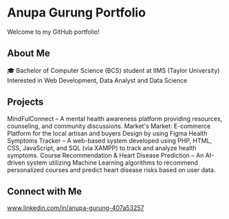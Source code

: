 # Anupa Gurung Portfolio
Welcome to my GitHub portfolio! 

## About Me
🎓 Bachelor of Computer Science (BCS) student at IIMS (Taylor University) 
  Interested in Web Development, Data Analyst and Data Science

## Projects
MindFulConnect – A mental health awareness platform providing resources, counseling, and community discussions.
Market's Market: E-commerce Platform for the local artisan and buyers Design by using Figma
Health Symptoms Tracker – A web-based system developed using PHP, HTML, CSS, JavaScript, and SQL (via XAMPP) to track and analyze health symptoms.
Course Recommendation & Heart Disease Prediction – An AI-driven system utilizing Machine Learning algorithms to recommend personalized courses and predict heart disease risks based on user data.

## Connect with Me
www.linkedin.com/in/anupa-gurung-407a53257
